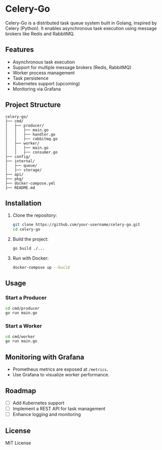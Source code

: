 # Celery-Go

Celery-Go is a distributed task queue system built in Golang, inspired by Celery (Python). It enables asynchronous task execution using message brokers like Redis and RabbitMQ.

## Features
- Asynchronous task execution
- Support for multiple message brokers (Redis, RabbitMQ)
- Worker process management
- Task persistence
- Kubernetes support (upcoming)
- Monitoring via Grafana

## Project Structure
```
celery-go/
├── cmd/
│   ├── producer/
│   │   ├── main.go
│   │   ├── handler.go
│   │   ├── rabbitmq.go
│   ├── worker/
│   │   ├── main.go
│   │   ├── consumer.go
├── config/
├── internal/
│   ├── queue/
│   ├── storage/
├── api/
├── pkg/
├── docker-compose.yml
├── README.md
```

## Installation
1. Clone the repository:
   ```sh
   git clone https://github.com/your-username/celery-go.git
   cd celery-go
   ```
2. Build the project:
   ```sh
   go build ./...
   ```
3. Run with Docker:
   ```sh
   docker-compose up --build
   ```

## Usage
### Start a Producer
```sh
cd cmd/producer
go run main.go
```

### Start a Worker
```sh
cd cmd/worker
go run main.go
```

## Monitoring with Grafana
- Prometheus metrics are exposed at `/metrics`.
- Use Grafana to visualize worker performance.

## Roadmap
- [ ] Add Kubernetes support
- [ ] Implement a REST API for task management
- [ ] Enhance logging and monitoring

## License
MIT License

